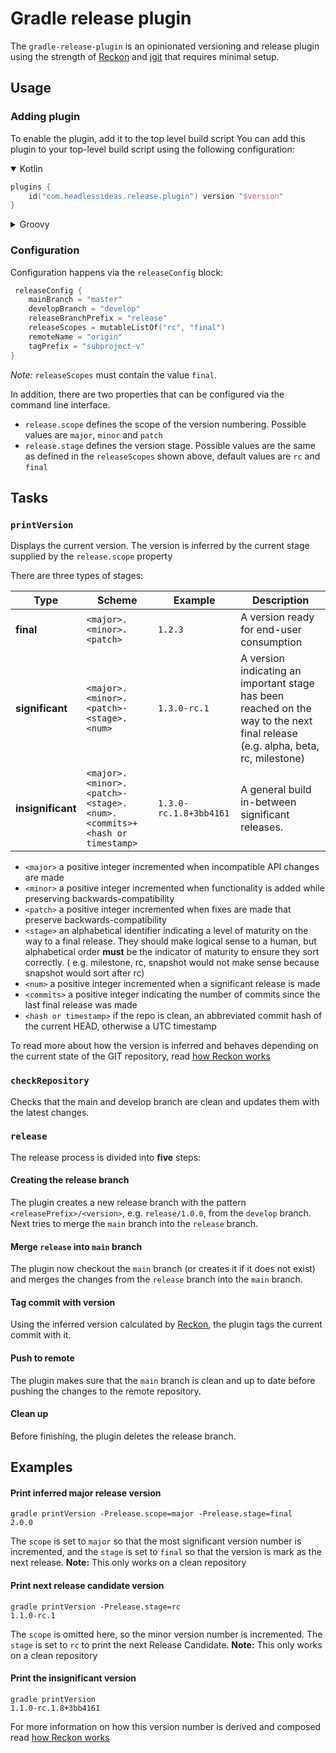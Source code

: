 # Gradle release plugin

The `gradle-release-plugin` is an opinionated versioning and release plugin using the strength of [Reckon](https://github.com/ajoberstar/reckon) and [jgit](https://www.eclipse.org/jgit/)
that requires minimal setup.

## Usage

### Adding plugin

To enable the plugin, add it to the top level build script You can add this plugin to your top-level build script using the following configuration:

<details open>
<summary>Kotlin</summary>

```kotlin
plugins {
    id("com.headlessideas.release.plugin") version "$version"
}
```

</details>

<details>
<summary>Groovy</summary>

```groovy
plugins {
    id "com.headlessideas.release.plugin" version "$version"
}
```

</details>

### Configuration

Configuration happens via the `releaseConfig` block:

```kotlin
 releaseConfig {
    mainBranch = "master"
    developBranch = "develop"
    releaseBranchPrefix = "release"
    releaseScopes = mutableListOf("rc", "final")
    remoteName = "origin"
    tagPrefix = "subproject-v"
}
```

*Note:* `releaseScopes` must contain the value `final`.

In addition, there are two properties that can be configured via the command line interface.

* `release.scope` defines the scope of the version numbering. Possible values are `major`, `minor` and `patch`
* `release.stage` defines the version stage. Possible values are the same as defined in the `releaseScopes` shown above, default values are `rc` and `final`

## Tasks

### **`printVersion`**

Displays the current version. The version is inferred by the current stage supplied by the `release.scope` property

There are three types of stages:

| Type              | Scheme                                                                | Example                | Description                                                                                                                     |
| ----------------- | --------------------------------------------------------------------- | ---------------------- | ------------------------------------------------------------------------------------------------------------------------------- |
| **final**         | `<major>.<minor>.<patch>`                                             | `1.2.3`                | A version ready for end-user consumption                                                                                        |
| **significant**   | `<major>.<minor>.<patch>-<stage>.<num>`                               | `1.3.0-rc.1`           | A version indicating an important stage has been reached on the way to the next final release (e.g. alpha, beta, rc, milestone) |
| **insignificant** | `<major>.<minor>.<patch>-<stage>.<num>.<commits>+<hash or timestamp>` | `1.3.0-rc.1.8+3bb4161` | A general build in-between significant releases.                                                                                |

- `<major>` a positive integer incremented when incompatible API changes are made
- `<minor>` a positive integer incremented when functionality is added while preserving backwards-compatibility
- `<patch>` a positive integer incremented when fixes are made that preserve backwards-compatibility
- `<stage>` an alphabetical identifier indicating a level of maturity on the way to a final release. They should make logical sense to a human, but alphabetical order **must** be the indicator of maturity to ensure they sort correctly. (
  e.g. milestone, rc, snapshot would not make sense because snapshot would sort after rc)
- `<num>` a positive integer incremented when a significant release is made
- `<commits>` a positive integer indicating the number of commits since the last final release was made
- `<hash or timestamp>` if the repo is clean, an abbreviated commit hash of the current HEAD, otherwise a UTC timestamp

To read more about how the version is inferred and behaves depending on the current state of the GIT repository, read [how Reckon works](https://github.com/ajoberstar/reckon/blob/main/docs/index.md)

### **`checkRepository`**

Checks that the main and develop branch are clean and updates them with the latest changes.

### **`release`**

The release process is divided into **five** steps:

#### Creating the release branch

The plugin creates a new release branch with the pattern `<releasePrefix>/<version>`, e.g. `release/1.0.0`, from the `develop` branch. Next tries to merge the `main` branch into the `release` branch.

#### Merge `release` into `main` branch

The plugin now checkout the `main` branch (or creates it if it does not exist) and merges the changes from the `release` branch into the `main` branch.

#### Tag commit with version

Using the inferred version calculated by [Reckon](https://github.com/ajoberstar/reckon), the plugin tags the current commit with it.

#### Push to remote

The plugin makes sure that the `main` branch is clean and up to date before pushing the changes to the remote repository.

#### Clean up

Before finishing, the plugin deletes the release branch.

## Examples

#### Print inferred major release version

```shell
gradle printVersion -Prelease.scope=major -Prelease.stage=final
2.0.0
```

The `scope` is set to `major` so that the most significant version number is incremented, and the `stage` is set to `final` so that the version is mark as the next release. **Note:** This only works on a clean repository

#### Print next release candidate version

```shell
gradle printVersion -Prelease.stage=rc
1.1.0-rc.1
```

The `scope` is omitted here, so the minor version number is incremented. The `stage` is set to `rc` to print the next Release Candidate. **Note:** This only works on a clean repository

#### Print the insignificant version

```shell
gradle printVersion
1.1.0-rc.1.8+3bb4161
```

For more information on how this version number is derived and composed read [how Reckon works](https://github.com/ajoberstar/reckon/blob/main/docs/index.md)